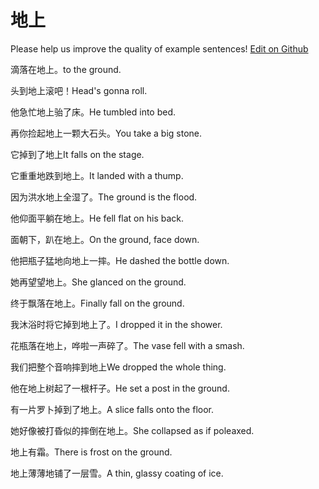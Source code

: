 # 地上

Please help us improve the quality of example sentences! [Edit on Github](https://github.com/jiyushe/jiyu-example-sentence-source/blob/main/chinese/dishang.md)

<p><span class="chinese">滴落在地上。</span><span class="english">to the ground.</span></p>

<p><span class="chinese">头到地上滚吧！</span><span class="english">Head's gonna roll.</span></p>

<p><span class="chinese">他急忙地上骀了床。</span><span class="english">He tumbled into bed.</span></p>

<p><span class="chinese">再你捡起地上一颗大石头。</span><span class="english">You take a big stone.</span></p>

<p><span class="chinese">它掉到了地上</span><span class="english">It falls on the stage.</span></p>

<p><span class="chinese">它重重地跌到地上。</span><span class="english">It landed with a thump.</span></p>

<p><span class="chinese">因为洪水地上全湿了。</span><span class="english">The ground is the flood.</span></p>

<p><span class="chinese">他仰面平躺在地上。</span><span class="english">He fell flat on his back.</span></p>

<p><span class="chinese">面朝下，趴在地上。</span><span class="english">On the ground, face down.</span></p>

<p><span class="chinese">他把瓶子猛地向地上一摔。</span><span class="english">He dashed the bottle down.</span></p>

<p><span class="chinese">她再望望地上。</span><span class="english">She glanced on the ground.</span></p>

<p><span class="chinese">终于飘落在地上。</span><span class="english">Finally fall on the ground.</span></p>

<p><span class="chinese">我沐浴时将它掉到地上了。</span><span class="english">I dropped it in the shower.</span></p>

<p><span class="chinese">花瓶落在地上，哗啦一声碎了。</span><span class="english">The vase fell with a smash.</span></p>

<p><span class="chinese">我们把整个音响摔到地上</span><span class="english">We dropped the whole thing.</span></p>

<p><span class="chinese">他在地上树起了一根杆子。</span><span class="english">He set a post in the ground.</span></p>

<p><span class="chinese">有一片罗卜掉到了地上。</span><span class="english">A slice falls onto the floor.</span></p>

<p><span class="chinese">她好像被打昏似的摔倒在地上。</span><span class="english">She collapsed as if poleaxed.</span></p>

<p><span class="chinese">地上有霜。</span><span class="english">There is frost on the ground.</span></p>

<p><span class="chinese">地上薄薄地铺了一层雪。</span><span class="english">A thin, glassy coating of ice.</span></p>

